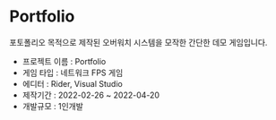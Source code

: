 # Portfolio
포토폴리오 목적으로 제작된 오버워치 시스템을 모작한 간단한 데모 게임입니다.
+ 프로젝트 이름 : Portfolio
+ 게임 타입 : 네트워크 FPS 게임
+ 에디터 : Rider, Visual Studio
+ 제작기간 : 2022-02-26 ~ 2022-04-20
+ 개발규모 : 1인개발
